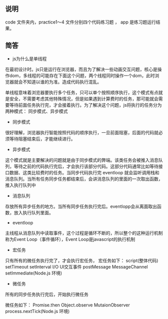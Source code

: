 <!-- 简答题答案以及说明 -->
## 说明

code 文件夹内，practice1～4 文件分别四个代码练习题 ， app 是练习题运行结果。

## 简答

- js为什么是单线程

在最初设计时。js只是运行在浏览器，而且为了解决一些动画交互问题，核心是操作dom，多线程的可能存在下面这个问题，两个线程同时操作一个dom，此时浏览器就会不知道以谁的为准。造成代码执行混乱。

单线程意味着浏览器要执行多个任务，只可以单个按照顺序执行，这个模式有点就是安全，不需要考虑其他特殊情况，但是如果遇到计算费时的任务，那可能就会需要等待前面任务执行完，才会接着执行。为了解决这个问题，js将执行的任务分为两种模式： 同步模式、异步模式

- 同步模式

很好理解，浏览器执行智能按照代码的顺序执行，一旦前面阻塞，后面的代码就必须等待阻塞结束后，才能继续进行。

- 异步模式

这个模式就是主要解决的问题就是由于同步模式的弊端。该类任务会被推入消息队列，等待之前的代码执行完后，才会执行该部分代码。这部分代码通常比如等待接口数据、这类比较费时的任务。当同步代码执行完 eventloop 就会监听调用栈和消息队列。当所有任务同步任务都结束后，会讲消息队列的里面的一次取出函数，推入执行队列中

- 消息队列

存放所有异步任务的地方。当所有同步任务执行完后。eventlopp会从离面取出函数，放入执行队列里面。

- eventloop

主线程从消息队列中读取事件，这个过程是循环不断的，所以整个的这种运行机制称为Event Loop（事件循环），Event Loop是javascript的执行机制

- 宏任务

只有所有的微任务执行完了，才会执行宏任务，
宏任务如下：
script(整体代码)
setTimeout
setInterval
I/O
UI交互事件
postMessage
MessageChannel
setImmediate(Node.js 环境)

- 微任务

所有的同步任务执行完后，开始执行微任务

微任务如下：
Promise.then
Object.observe
MutaionObserver
process.nextTick(Node.js 环境)
